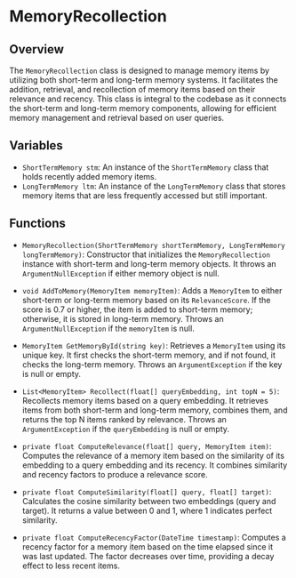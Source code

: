 # MemoryRecollection

## Overview
The `MemoryRecollection` class is designed to manage memory items by utilizing both short-term and long-term memory systems. It facilitates the addition, retrieval, and recollection of memory items based on their relevance and recency. This class is integral to the codebase as it connects the short-term and long-term memory components, allowing for efficient memory management and retrieval based on user queries.

## Variables
- `ShortTermMemory stm`: An instance of the `ShortTermMemory` class that holds recently added memory items.
- `LongTermMemory ltm`: An instance of the `LongTermMemory` class that stores memory items that are less frequently accessed but still important.
  
## Functions
- `MemoryRecollection(ShortTermMemory shortTermMemory, LongTermMemory longTermMemory)`: Constructor that initializes the `MemoryRecollection` instance with short-term and long-term memory objects. It throws an `ArgumentNullException` if either memory object is null.

- `void AddToMemory(MemoryItem memoryItem)`: Adds a `MemoryItem` to either short-term or long-term memory based on its `RelevanceScore`. If the score is 0.7 or higher, the item is added to short-term memory; otherwise, it is stored in long-term memory. Throws an `ArgumentNullException` if the `memoryItem` is null.

- `MemoryItem GetMemoryById(string key)`: Retrieves a `MemoryItem` using its unique key. It first checks the short-term memory, and if not found, it checks the long-term memory. Throws an `ArgumentException` if the key is null or empty.

- `List<MemoryItem> Recollect(float[] queryEmbedding, int topN = 5)`: Recollects memory items based on a query embedding. It retrieves items from both short-term and long-term memory, combines them, and returns the top N items ranked by relevance. Throws an `ArgumentException` if the `queryEmbedding` is null or empty.

- `private float ComputeRelevance(float[] query, MemoryItem item)`: Computes the relevance of a memory item based on the similarity of its embedding to a query embedding and its recency. It combines similarity and recency factors to produce a relevance score.

- `private float ComputeSimilarity(float[] query, float[] target)`: Calculates the cosine similarity between two embeddings (query and target). It returns a value between 0 and 1, where 1 indicates perfect similarity.

- `private float ComputeRecencyFactor(DateTime timestamp)`: Computes a recency factor for a memory item based on the time elapsed since it was last updated. The factor decreases over time, providing a decay effect to less recent items.